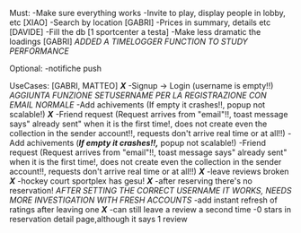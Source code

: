 Must:
-Make sure everything works 
-Invite to play, display people in lobby, etc [XIAO]
-Search by location [GABRI]
-Prices in summary, details etc [DAVIDE]
-Fill the db [1 sportcenter a testa]
-Make less dramatic the loadings [GABRI] *ADDED A TIMELOGGER FUNCTION TO STUDY PERFORMANCE*

Optional:
-notifiche push

UseCases: [GABRI, MATTEO]
***X***  -Signup -> Login (username is empty!!) *AGGIUNTA FUNZIONE SETUSERNAME PER LA REGISTRAZIONE CON EMAIL NORMALE*
-Add achivements (If empty it crashes!!, popup not scalable!)
***X***  -Friend request (Request arrives from "email"!!, toast message says" already sent" when it is the first time!, does not create even the collection in the sender account!!, requests don't arrive real time or at all!!)
-Add achivements (***If empty it crashes!!,*** popup not scalable!)
-Friend request (Request arrives from "email"!!, toast message says" already sent" when it is the first time!, does not create even the collection in the sender account!!, requests don't arrive real time or at all!!)
***X***  -leave reviews broken
***X***  -hockey court sportplex has gesu!
***X***  -after reserving there's no reservation! *AFTER SETTING THE CORRECT USERNAME IT WORKS, NEEDS MORE INVESTIGATION WITH FRESH ACCOUNTS*
-add instant refresh of ratings after leaving one
***X***  -can still leave a review a second time
-0 stars in reservation detail page,although it says 1 review